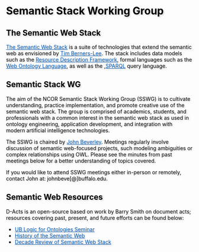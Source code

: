 <meta charset="UTF-8">
<meta name="viewport" content="width=device-width, initial-scale=1.0">
<title>NCOR Document Acts Working Group</title>
<style>
body {
  position: relative;
  height: 100vh; 
  margin: 0;
  background: transparent;
  color: #000; /* Black text */
}
body::before {
  content: "";
  position: absolute;
  top: 0;
  left: 0;
  right: 0;
  bottom: 0;
  background-image: url('https://raw.githubusercontent.com/johnbeve/NCOR-Test/main/docs/logos/semantic-web-stack.png');
  background-repeat: no-repeat;
  background-attachment: fixed;
  background-size: cover;
  opacity: 0.05; /* Lighten the background */
  z-index: -1;
}
h1, h2, p, a, li {
  text-shadow: 2px 2px 4px rgba(0, 0, 0, 0.2); /* Text shadow for better readability */
}
.custom-color {
  color: #0056b3; 
  transition: color 0.3s; /* Smooth transition for color change */
}
/* Change color when hovering */
.custom-color:hover {
  color: #003580; /* Darker shade of the original color */
}
</style>
</head>
<body>
<h1>Semantic Stack Working Group</h1>

<h2>The Semantic Web Stack</h2>
<p><a href="https://en.wikipedia.org/wiki/Semantic_Web_Stack" class="custom-color">The Semantic Web Stack</a> is a suite of technologies that extend the semantic web as envisioned by <a href="https://en.wikipedia.org/wiki/Tim_Berners-Lee" class="custom-color">Tim Berners-Lee</a>. The stack includes data models such as the <a href="https://www.w3.org/RDF/" class="custom-color">Resource Description Framework</a>, formal languages such as the <a href="https://www.w3.org/OWL/" class="custom-color">Web Ontology Language</a>, as well as the ,<a href="https://www.w3.org/TR/sparql11-overview/" class="custom-color">SPARQL</a> query language. 

<h2>Semantic Stack WG</h2>
<p>The aim of the NCOR Semantic Stack Working Group (SSWG) is to cultivate understanding, practice implementation, and promote creative use of the semantic web stack. The group is comprised of academics, students, and professionals with a common interest in the semantic web stack as used in ontology engineering, application development, and integration with modern artificial intelligence technologies.</p>
<p>The SSWG is chaired by <a href="https://johnbeverley.com/" class="custom-color">John Beverley</a>. Meetings regularly involve discussion of semantic web-focused projects, such modeling ambiguities or complex relationships using OWL. Please see the minutes from past meetings below for a better understanding of topics covered.</p>
<p>If you would like to attend SSWG meetings either in-person or remotely, contact John at: johnbeve[@]buffalo.edu.</p>

<h2>Semantic Web Resources</h2>
<p>D-Acts is an open-source based on work by Barry Smith on document acts; resources covering past, present, and future efforts can be found below:</p>
<ul>
  <li><a href="https://github.com/jonathanvajda/cco-d-acts/blob/main/use-cases.md" class="custom-color">UB Logic for Ontologies Seminar</a></li>
  <li><a href="https://link.springer.com/referenceworkentry/10.1007/978-1-4614-8265-9_1320" class="custom-color">History of the Semantic Web</a></li>
  <li><a href="https://link.springer.com/chapter/10.1007/978-981-99-3626-7_12" class="custom-color">Decade Review of Semantic Web Stack</a></li>
</ul>

</body>
</html>